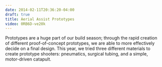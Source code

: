 ```yaml
---
date: 2014-02-11T20:36:20-04:00
draft: true
title: Aerial Assist Prototypes
video: 0RB6D-ve20k
---
```


Prototypes are a huge part of our build season; through the rapid creation of
different proof-of-concept prototypes, we are able to more effectively decide on
a final design. This year, we tried three different materials to create
prototype shooters: pneumatics, surgical tubing, and a simple, motor-driven
catapult.
